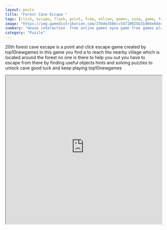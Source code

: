 ```yaml
---
layout: posts
title: "Forest Cave Escape "
tags: [click, escape, flash, point, free, online, games, oyna, game, free, games, play, play, games]
image: "https://img.gamedistribution.com/37bde3566cc54710925b31d04e84ec69.jpg"
summary: "mouse interaction  free online games oyna game free games play play games"
category: "Puzzle"
---
```


20th forest cave escape is a point and click escape game created by top10newgames in this game you find a to reach the nearby village which is located around the forest no one is there to help you out you have to escape from there by finding useful objects hints and solving puzzles to unlock cave good luck and keep playing top10newgames

<iframe width="100%" height="480px;" src="https://flash.gamedistribution.com?game=37bde3566cc54710925b31d04e84ec69"></iframe>
